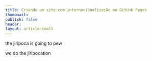 ```yaml
---
title: Criando um site com internacionalização no GitHub Pages
thumbnail: 
publish: false
header: 
layout: article-small
---
```


the jiripoca is going to pew

we do the jiripocation